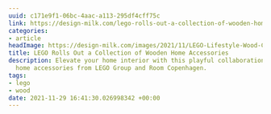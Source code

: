 ```yaml
---
uuid: c171e9f1-06bc-4aac-a113-295df4cff75c
link: https://design-milk.com/lego-rolls-out-a-collection-of-wooden-home-accessories/?utm_source=dlvr.it
categories:
- article
headImage: https://design-milk.com/images/2021/11/LEGO-Lifestyle-Wood-Collection-2021-Featured-Image.jpg
title: LEGO Rolls Out a Collection of Wooden Home Accessories
description: Elevate your home interior with this playful collaboration of wooden
  home accessories from LEGO Group and Room Copenhagen.
tags:
- lego
- wood
date: 2021-11-29 16:41:30.026998342 +00:00
---
```

